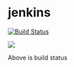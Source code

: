# jenkins

 [![Build Status](http://moon:8080/buildStatus/icon?job=calc-pi-2)](http://ttdu.asuscomm.com:8080/job/calc-pi-2/) 

 <img src="http://moon:8080/buildStatus/icon?job=calc-pi-2">
 
 Above is build status

